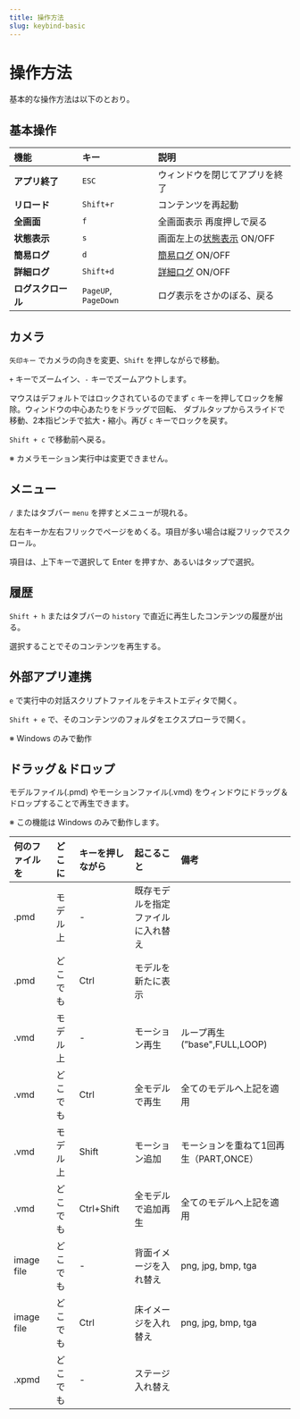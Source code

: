```yaml
---
title: 操作方法
slug: keybind-basic
---
```

# 操作方法

基本的な操作方法は以下のとおり。

## 基本操作

|機能|キー|説明|
|:--|:--|:--|
|**アプリ終了** |`ESC`|ウィンドウを閉じてアプリを終了|
|**リロード** |`Shift+r` |コンテンツを再起動|
|**全画面** | `f` |全画面表示 再度押しで戻る|
|**状態表示** | `s` | 画面左上の[状態表示](../screen/#1-%e8%a1%a8%e7%a4%ba%e7%8a%b6%e6%85%8b) ON/OFF|
|**簡易ログ**| `d` | [簡易ログ](../log/#%e7%b0%a1%e6%98%93%e3%83%ad%e3%82%b0) ON/OFF|
|**詳細ログ**| `Shift+d` |[詳細ログ](../log/#%e8%a9%b3%e7%b4%b0%e3%83%ad%e3%82%b0) ON/OFF|
|**ログスクロール**|`PageUP`, `PageDown` |ログ表示をさかのぼる、戻る|

## カメラ

`矢印キー` でカメラの向きを変更、`Shift` を押しながらで移動。

`+` キーでズームイン、`-` キーでズームアウトします。

マウスはデフォルトではロックされているのでまず `c` キーを押してロックを解除。ウィンドウの中心あたりをドラッグで回転、
ダブルタップからスライドで移動、2本指ピンチで拡大・縮小。再び `c` キーでロックを戻す。

`Shift + c` で移動前へ戻る。

※ カメラモーション実行中は変更できません。

## メニュー

`/` またはタブバー `menu` を押すとメニューが現れる。

左右キーか左右フリックでページをめくる。項目が多い場合は縦フリックでスクロール。

項目は、上下キーで選択して Enter を押すか、あるいはタップで選択。

## 履歴

`Shift + h` またはタブバーの `history` で直近に再生したコンテンツの履歴が出る。

選択することでそのコンテンツを再生する。

## 外部アプリ連携

`e` で実行中の対話スクリプトファイルをテキストエディタで開く。

`Shift + e` で、そのコンテンツのフォルダをエクスプローラで開く。

※ Windows のみで動作

## ドラッグ＆ドロップ

モデルファイル(.pmd) やモーションファイル(.vmd) をウィンドウにドラッグ＆ドロップすることで再生できます。

※ この機能は Windows のみで動作します。


|何のファイルを | どこに | キーを押しながら | 起こること | 備考|
|:--|:--|:--|:--|:--|
|.pmd|モデル上|-|既存モデルを指定ファイルに入れ替え||
|.pmd|どこでも|Ctrl|モデルを新たに表示||
|.vmd|モデル上|-|モーション再生| ループ再生 (”base",FULL,LOOP)|
|.vmd|どこでも|Ctrl|全モデルで再生| 全てのモデルへ上記を適用
|.vmd|モデル上|Shift|モーション追加|モーションを重ねて1回再生（PART,ONCE）
|.vmd|どこでも|Ctrl+Shift|全モデルで追加再生|全てのモデルへ上記を適用|
|image file|どこでも|-|背面イメージを入れ替え|png, jpg, bmp, tga|
|image file|どこでも|Ctrl|床イメージを入れ替え|png, jpg, bmp, tga|
|.xpmd|どこでも|-|ステージ入れ替え||

